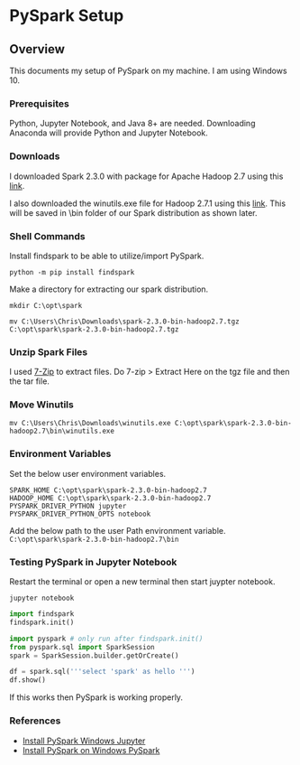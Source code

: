 # PySpark Setup

## Overview

This documents my setup of PySpark on my machine. I am using Windows 10.

### Prerequisites

Python, Jupyter Notebook, and Java 8+ are needed. Downloading Anaconda will provide Python and Jupyter Notebook. 

### Downloads

I downloaded Spark 2.3.0 with package for Apache Hadoop 2.7 using this [link](https://spark.apache.org/downloads.html).

I also downloaded the winutils.exe file for Hadoop 2.7.1 using this [link](https://github.com/steveloughran/winutils/blob/master/hadoop-2.7.1/bin/winutils.exe). This will be saved in \bin folder of our Spark distribution as shown later.

### Shell Commands

Install findspark to be able to utilize/import PySpark.
```shell
python -m pip install findspark
```

Make a directory for extracting our spark distribution.
```shell
mkdir C:\opt\spark

mv C:\Users\Chris\Downloads\spark-2.3.0-bin-hadoop2.7.tgz C:\opt\spark\spark-2.3.0-bin-hadoop2.7.tgz 
```

### Unzip Spark Files 

I used [7-Zip](https://www.7-zip.org/download.html) to extract files. Do 7-zip > Extract Here on the tgz file and then the tar file.

### Move Winutils

```shell
mv C:\Users\Chris\Downloads\winutils.exe C:\opt\spark\spark-2.3.0-bin-hadoop2.7\bin\winutils.exe 
```

### Environment Variables

Set the below user environment variables.

```
SPARK_HOME C:\opt\spark\spark-2.3.0-bin-hadoop2.7
HADOOP_HOME C:\opt\spark\spark-2.3.0-bin-hadoop2.7
PYSPARK_DRIVER_PYTHON jupyter
PYSPARK_DRIVER_PYTHON_OPTS notebook
```

Add the below path to the user Path environment variable.
```C:\opt\spark\spark-2.3.0-bin-hadoop2.7\bin``` 

### Testing PySpark in Jupyter Notebook

Restart the terminal or open a new terminal then start juypter notebook. 

```shell
jupyter notebook
```

```python
import findspark
findspark.init()
```

```python
import pyspark # only run after findspark.init()
from pyspark.sql import SparkSession
spark = SparkSession.builder.getOrCreate()

df = spark.sql('''select 'spark' as hello ''')
df.show()
```

If this works then PySpark is working properly.

### References
- [Install PySpark Windows Jupyter](http://changhsinlee.com/install-pyspark-windows-jupyter/)
- [Install PySpark on Windows PySpark](https://medium.com/@GalarnykMichael/install-spark-on-windows-pyspark-4498a5d8d66c/)